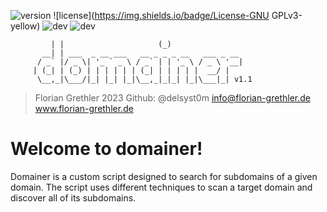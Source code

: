 ![version](https://img.shields.io/badge/Version-1.1-blue)
![license](https://img.shields.io/badge/License-GNU GPLv3-yellow)
![dev](https://img.shields.io/badge/python-3.10-brightgreen)
![dev](https://img.shields.io/badge/Docker-4.17-brightgreen)
```       _                       _                 
         | |                     (_)               
       __| | ___  _ __ ___   __ _ _ _ __   ___ _ __
      / _` |/ _ \| '_ ` _ \ / _` | | '_ \ / _ \ '__|
     | (_| | (_) | | | | | | (_| | | | | |  __/ |
      \__,_|\___/|_| |_| |_|\__,_|_|_| |_|\___|_| v1.1
```
> Florian Grethler 2023
> Github: @delsyst0m
> info@florian-grethler.de
> www.florian-grethler.de

# Welcome to domainer!

Domainer is a custom script designed to search for subdomains of a given domain. 
The script uses different techniques to scan a target domain and discover all of its subdomains. 